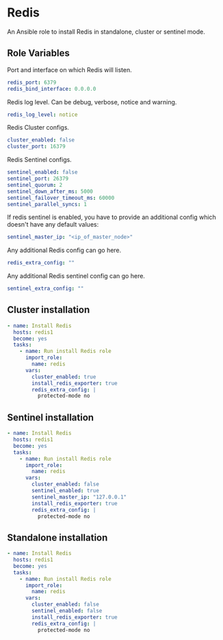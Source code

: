 Redis
=========

An Ansible role to install Redis in standalone, cluster or sentinel mode.

Role Variables
--------------

Port and interface on which Redis will listen.
```yaml
redis_port: 6379
redis_bind_interface: 0.0.0.0
```

Redis log level. Can be debug, verbose, notice and warning.
```yaml
redis_log_level: notice
```

Redis Cluster configs.
```yaml
cluster_enabled: false
cluster_port: 16379
```

Redis Sentinel configs.
```yaml
sentinel_enabled: false
sentinel_port: 26379
sentinel_quorum: 2
sentinel_down_after_ms: 5000
sentinel_failover_timeout_ms: 60000
sentinel_parallel_syncs: 1
```
If redis sentinel is enabled, you have to provide an additional config which doesn't have any default values:
```yaml
sentinel_master_ip: "<ip_of_master_node>"
```

Any additional Redis config can go here.
```yaml
redis_extra_config: ""
```

Any additional Redis sentinel config can go here.
```yaml
sentinel_extra_config: ""
```

Cluster installation
----------------

```yaml
- name: Install Redis
  hosts: redis1
  become: yes
  tasks:
    - name: Run install Redis role
      import_role:
        name: redis
      vars:
        cluster_enabled: true
        install_redis_exporter: true
        redis_extra_config: |
          protected-mode no
```

Sentinel installation
----------------

```yaml
- name: Install Redis
  hosts: redis1
  become: yes
  tasks:
    - name: Run install Redis role
      import_role:
        name: redis
      vars:
        cluster_enabled: false
        sentinel_enabled: true
        sentinel_master_ip: "127.0.0.1"
        install_redis_exporter: true
        redis_extra_config: |
          protected-mode no
```

Standalone installation
----------------

```yaml
- name: Install Redis
  hosts: redis1
  become: yes
  tasks:
    - name: Run install Redis role
      import_role:
        name: redis
      vars:
        cluster_enabled: false
        sentinel_enabled: false
        install_redis_exporter: true
        redis_extra_config: |
          protected-mode no
```
